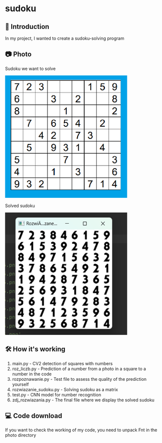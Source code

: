 # sudoku
## 🚀 Introduction
In my project, I wanted to create a sudoku-solving program  
## 📷 Photo   
Sudoku we want to solve

<img src="photo/sudoku_test_4.png" alt="zdjęcie" width="400" height="400">

Solved sudoku

<img src="photo/sol_sudoku.png" alt="zdjęcie rozwiązane" width="400" height="400">

## 🛠️ How it's working
1) main.py - CV2 detection of squares with numbers
2) roz_liczb.py - Prediction of a number from a photo in a square to a number in the code
3) rozpoznawanie.py - Test file to assess the quality of the prediction yourself
4) rozwiazanie_sudoku.py - Solving sudoku as a matrix
5) test.py - CNN model for number recognition
6) zdj_rozwiazania.py - The final file where we display the solved sudoku

## 💻 Code download
If you want to check the working of my code, you need to unpack Fnt in the photo directory
